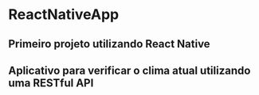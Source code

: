 # ReactNativeApp
<h2>Primeiro projeto utilizando React Native<h2/>
<p>Aplicativo para verificar o clima atual utilizando uma RESTful API<p/>
